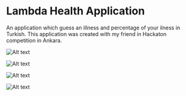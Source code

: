# Lambda Health Application
An application which guess an illness and percentage of your ilness in Turkish.
This application was created with my friend in Hackaton competition in Ankara.

![Alt text](lambdaHealth/Images/1.jpg?raw=true "Application Description")

![Alt text](lambdaHealth/Images/2.jpg?raw=true "Application Description")

![Alt text](lambdaHealth/Images/3.jpg?raw=true "Application Description")

![Alt text](lambdaHealth/Images/4.jpg?raw=true "Application Description")
